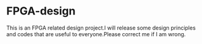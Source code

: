# FPGA-design
This is an FPGA related design project.I will release some design principles and codes that are useful to everyone.Please correct me if I am wrong.

